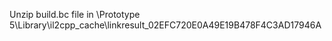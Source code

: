 Unzip build.bc file in \Prototype 5\Library\il2cpp_cache\linkresult_02EFC720E0A49E19B478F4C3AD17946A
